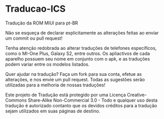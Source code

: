 Traducao-ICS
============

Tradução da ROM MIUI para pt-BR

Não se esqueça de declarar explicitamente as alterações feitas ao enviar um commit ou pull request!

Tenha atenção redobrada ao alterar traduções de telefones específicos, como o MI-One Plus, Galaxy S2, entre outros. Os apliactivos de cada aparelho possuem seu nome em conjunto com o apk, e as traduções podem variar entre os modelos listados.

Quer ajudar na tradução? Faça um fork para sua conta, efetue as alterações, e nos envie um pull request. Todas as sugestões serão utilizadas para a melhoria de nossas traduções!


Este projeto de Tradução está protegido por uma Licença Creative-Commons Share-Alike Non-Commercial 3.0 - Todo e qualquer uso desta tradução é autorizado contanto que os devidos créditos para a tradução sejam utilizados em suas páginas de destino. 


